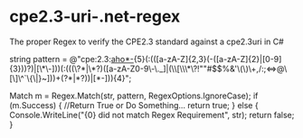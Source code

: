 # cpe2.3-uri-.net-regex
The proper Regex to verify the CPE2.3 standard against a cpe2.3uri in C#

string pattern = @"cpe:2\.3:[aho\*\-](:(((\?*|\*?)([a-zA-Z0-9\-\._]|(\\[\\\*\?!""#$$%&'\(\)\+,/:;<=>@\[\]\^`\{\|}~]))+(\?*|\*?))|[\*\-])){5}(:(([a-zA-Z]{2,3}(-([a-zA-Z]{2}|[0-9]{3}))?)|[\*\-]))(:(((\?*|\*?)([a-zA-Z0-9\-\._]|(\\[\\\*\?!""#$$%&'\(\)\+,/:;<=>@\[\]\^`\{\|}~]))+(\?*|\*?))|[\*\-])){4}";

Match m = Regex.Match(str, pattern, RegexOptions.IgnoreCase);
if (m.Success)
{
  //Return True or Do Something...
  return true;
}
else
{
  Console.WriteLine("{0} did not match Regex Requirement", str);
  return false;
}
